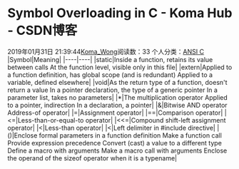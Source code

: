 # Symbol Overloading in C - Koma Hub - CSDN博客
2019年01月31日 21:39:44[Koma_Wong](https://me.csdn.net/Rong_Toa)阅读数：33
个人分类：[ANSI C](https://blog.csdn.net/Rong_Toa/article/category/8653945)
|Symbol|Meaning|
|----|----|
|static|Inside a function, retains its value between calls			At the function level, visible only in this file|
|extern|Applied to a function definition, has global scope (and is redundant)			Applied to a variable, defined elsewhere|
|void|As the return type of a function, doesn't return a value			In a pointer declaration, the type of a generic pointer			In a parameter list, takes no parameters|
|*|The multiplication operator			Applied to a pointer, indirection			In a declaration, a pointer|
|&|Bitwise AND operator			Address-of operator|
|=|Assignment operator|
|==|Comparison operator|
|<=|Less-than-or-equal-to operator|
|<<=|Compound shift-left assignment operator|
|<|Less-than operator|
|<|Left delimiter in #include directive|
|()|Enclose formal parameters in a function definition			Make a function call			Provide expression precedence			Convert (cast) a value to a different type			Define a macro with arguments			Make a macro call with arguments			Enclose the operand of the sizeof operator when it is a typename|
